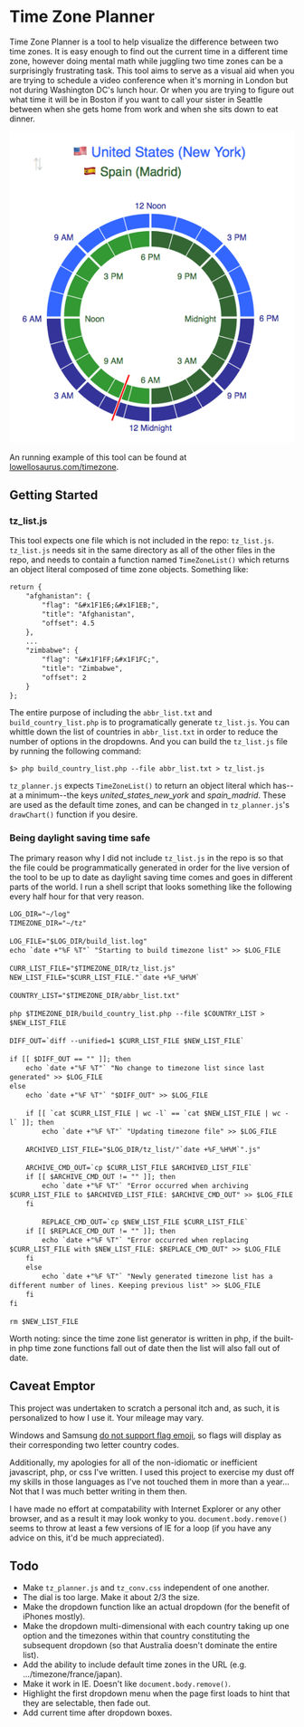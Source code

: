 Time Zone Planner
=================

Time Zone Planner is a tool to help visualize the difference between two time zones. It is easy enough to find out the current time in a different time zone, however doing mental math while juggling two time zones can be a surprisingly frustrating task. This tool aims to serve as a visual aid when you are trying to schedule a video conference when it's morning in London but not during Washington DC's lunch hour. Or when you are trying to figure out what time it will be in Boston if you want to call your sister in Seattle between when she gets home from work and when she sits down to eat dinner.

![screenshot](screenshot.png)

An running example of this tool can be found at [lowellosaurus.com/timezone](http://lowellosaurus.com/timezone/).

Getting Started
---------------

### tz_list.js

This tool expects one file which is not included in the repo: `tz_list.js`. `tz_list.js` needs sit in the same directory as all of the other files in the repo, and needs to contain a function named `TimeZoneList()` which returns an object literal composed of time zone objects. Something like:

    return {
        "afghanistan": {
            "flag": "&#x1F1E6;&#x1F1EB;",
            "title": "Afghanistan",
            "offset": 4.5
        },
        ...
        "zimbabwe": {
            "flag": "&#x1F1FF;&#x1F1FC;",
            "title": "Zimbabwe",
            "offset": 2
        }
    };

The entire purpose of including the `abbr_list.txt` and `build_country_list.php` is to programatically generate `tz_list.js`. You can whittle down the list of countries in `abbr_list.txt` in order to reduce the number of options in the dropdowns. And you can build the `tz_list.js` file by running the following command:

    $> php build_country_list.php --file abbr_list.txt > tz_list.js

`tz_planner.js` expects `TimeZoneList()` to return an object literal which has--at a minimum--the keys *united_states_new_york* and *spain_madrid*. These are used as the default time zones, and can be changed in `tz_planner.js`'s `drawChart()` function if you desire.

### Being daylight saving time safe

The primary reason why I did not include `tz_list.js` in the repo is so that the file could be programmatically generated in order for the live version of the tool to be up to date as daylight saving time comes and goes in different parts of the world. I run a shell script that looks something like the following every half hour for that very reason.

    LOG_DIR="~/log"
    TIMEZONE_DIR="~/tz"

    LOG_FILE="$LOG_DIR/build_list.log"
    echo `date +"%F %T"` "Starting to build timezone list" >> $LOG_FILE

    CURR_LIST_FILE="$TIMEZONE_DIR/tz_list.js"
    NEW_LIST_FILE="$CURR_LIST_FILE."`date +%F_%H%M`

    COUNTRY_LIST="$TIMEZONE_DIR/abbr_list.txt"

    php $TIMEZONE_DIR/build_country_list.php --file $COUNTRY_LIST > $NEW_LIST_FILE

    DIFF_OUT=`diff --unified=1 $CURR_LIST_FILE $NEW_LIST_FILE`

    if [[ $DIFF_OUT == "" ]]; then    
        echo `date +"%F %T"` "No change to timezone list since last generated" >> $LOG_FILE
    else
        echo `date +"%F %T"` "$DIFF_OUT" >> $LOG_FILE

        if [[ `cat $CURR_LIST_FILE | wc -l` == `cat $NEW_LIST_FILE | wc -l` ]]; then
            echo `date +"%F %T"` "Updating timezone file" >> $LOG_FILE
            
        ARCHIVED_LIST_FILE="$LOG_DIR/tz_list/"`date +%F_%H%M`".js"
            
        ARCHIVE_CMD_OUT=`cp $CURR_LIST_FILE $ARCHIVED_LIST_FILE`
        if [[ $ARCHIVE_CMD_OUT != "" ]]; then
            echo `date +"%F %T"` "Error occurred when archiving $CURR_LIST_FILE to $ARCHIVED_LIST_FILE: $ARCHIVE_CMD_OUT" >> $LOG_FILE
        fi

            REPLACE_CMD_OUT=`cp $NEW_LIST_FILE $CURR_LIST_FILE`
        if [[ $REPLACE_CMD_OUT != "" ]]; then
            echo `date +"%F %T"` "Error occurred when replacing $CURR_LIST_FILE with $NEW_LIST_FILE: $REPLACE_CMD_OUT" >> $LOG_FILE
        fi
        else
            echo `date +"%F %T"` "Newly generated timezone list has a different number of lines. Keeping previous list" >> $LOG_FILE
        fi
    fi

    rm $NEW_LIST_FILE


Worth noting: since the time zone list generator is written in php, if the built-in php time zone functions fall out of date then the list will also fall out of date.

Caveat Emptor
-------------

This project was undertaken to scratch a personal itch and, as such, it is personalized to how I use it. Your mileage may vary.

Windows and Samsung [do not support flag emoji](http://emojipedia.org/flags/), so flags will display as their corresponding two letter country codes.

Additionally, my apologies for all of the non-idiomatic or inefficient javascript, php, or css I've written. I used this project to exercise my dust off my skills in those languages as I've not touched them in more than a year... Not that I was much better writing in them then.

I have made no effort at compatability with Internet Explorer or any other browser, and as a result it may look wonky to you. `document.body.remove()` seems to throw at least a few versions of IE for a loop (if you have any advice on this, it'd be much appreciated).

Todo
----

- Make `tz_planner.js` and `tz_conv.css` independent of one another.
- The dial is too large. Make it about 2/3 the size.
- Make the dropdown function like an actual dropdown (for the benefit of iPhones mostly).
- Make the dropdown multi-dimensional with each country taking up one option and the timezones within that country constituting the subsequent dropdown (so that Australia doesn't dominate the entire list).
- Add the ability to include default time zones in the URL (e.g. .../timezone/france/japan).
- Make it work in IE. Doesn't like `document.body.remove()`.
- Highlight the first dropdown menu when the page first loads to hint that they are selectable, then fade out.
- Add current time after dropdown boxes.
